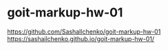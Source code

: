 # goit-markup-hw-01
https://github.com/SashaIlchenko/goit-markup-hw-01
https://sashailchenko.github.io/goit-markup-hw-01/